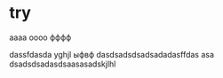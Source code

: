 # try
aaaa
oooo
фффф

dassfdasda
yghjl
ыфвф
dasdsadsdsadsadadasffdas
asa
dsadsdsadasdsaasasadskjlhl

